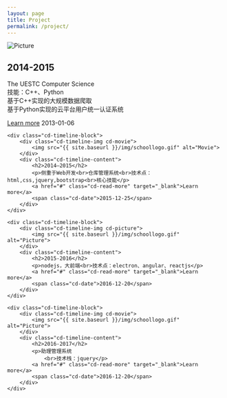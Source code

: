 ```yaml
---
layout: page
title: Project
permalink: /project/
---
```

<section id="cd-timeline" class="cd-container">
    <div class="cd-timeline-block">
        <div class="cd-timeline-img cd-picture">
            <img src="{{ site.baseurl }}/img/schoollogo.gif" alt="Picture">
        </div>
        <div class="cd-timeline-content">
            <h2>2014-2015</h2>
            <p>The UESTC Computer Science <br>技能：C++、Python<br>基于C++实现的大规模数据爬取<br>基于Python实现的云平台用户统一认证系统 </p>
            <a href="#" class="cd-read-more" target="_blank">Learn more</a>
            <span class="cd-date">2013-01-06</span>
        </div>
    </div>

    <div class="cd-timeline-block">
        <div class="cd-timeline-img cd-movie">
            <img src="{{ site.baseurl }}/img/schoollogo.gif" alt="Movie">
        </div>
        <div class="cd-timeline-content">
            <h2>2014—2015</h2>
            <p>侧重于Web开发<br>仓库管理系统<br>技术点：html,css,jquery,bootstrap<br>核心技能</p>
            <a href="#" class="cd-read-more" target="_blank">Learn more</a>
            <span class="cd-date">2015-12-25</span>
        </div>
    </div>

    <div class="cd-timeline-block">
        <div class="cd-timeline-img cd-picture">
            <img src="{{ site.baseurl }}/img/schoollogo.gif" alt="Picture">
        </div>
        <div class="cd-timeline-content">
            <h2>2015-2016</h2>
            <p>nodejs，大前端<br>技术点：electron、angular、reactjs</p>
            <a href="#" class="cd-read-more" target="_blank">Learn more</a>
            <span class="cd-date">2016-12-20</span>
        </div>
    </div>

    <div class="cd-timeline-block">
        <div class="cd-timeline-img cd-movie">
            <img src="{{ site.baseurl }}/img/schoollogo.gif" alt="Picture">
        </div>
        <div class="cd-timeline-content">
            <h2>2016-2017</h2>
            <p>助理管理系统
                <br>技术栈：jquery</p>
            <a href="#" class="cd-read-more" target="_blank">Learn more</a>
            <span class="cd-date">2016-12-20</span>
        </div>
    </div>
</section>
